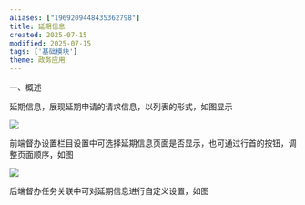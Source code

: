 ```yaml
---
aliases: ["1969209448435362798"]
title: 延期信息
created: 2025-07-15
modified: 2025-07-15
tags: ['基础模块']
theme: 政务应用
---
```


一、概述

延期信息，展现延期申请的请求信息，以列表的形式，如图显示

![](https://myhelpdoc.oss-cn-heyuan.aliyuncs.com/mdimages/5f839135d7cf4d919aaca17f3e8b1d46.jpg)

前端督办设置栏目设置中可选择延期信息页面是否显示，也可通过行首的按钮，调整页面顺序，如图

![](https://myhelpdoc.oss-cn-heyuan.aliyuncs.com/mdimages/b89e9383adce423d3ee69ed7e150c629.jpg)

后端督办任务关联中可对延期信息进行自定义设置，如图


